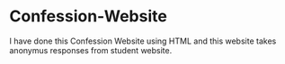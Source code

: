 # Confession-Website
I have done this Confession Website using HTML and this website takes anonymus responses from student website.
